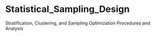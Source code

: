 # Statistical_Sampling_Design

Stratification, Clustering, and Sampling Optimization Procedures and Analysis
